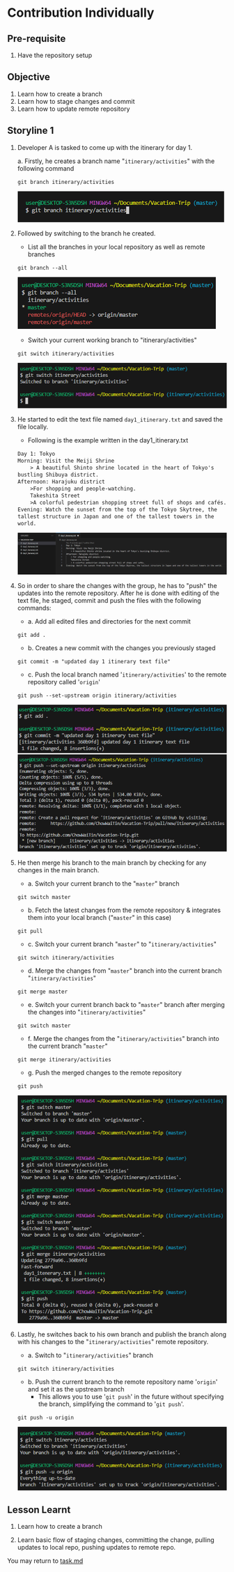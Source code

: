 # Contribution Individually

## Pre-requisite
1. Have the repository setup

## Objective
1. Learn how to create a branch
2. Learn how to stage changes and commit
3. Learn how to update remote repository

## Storyline 1

1.  Developer A is tasked to come up with the itinerary for day 1.

    a. Firstly, he creates a branch name "`itinerary/activities`" with the following command

    ```
    git branch itinerary/activities
    ```

    ![Git create branch](../images/4_1/4_1_1.png)

2.  Followed by switching to the branch he created.

    - List all the branches in your local repository as well as remote branches

    ```
    git branch --all
    ```

    ![Git retrieve list of branches](../images/4_1/4_1_2.png)

    - Switch your current working branch to "itinerary/activities"

    ```
    git switch itinerary/activities
    ```

    ![Git switch to branch](../images/4_1/4_1_3.png)

3.  He started to edit the text file named `day1_itinerary.txt` and saved the file locally.

    - Following is the example written in the day1_itinerary.txt

    ```
    Day 1: Tokyo
    Morning: Visit the Meiji Shrine
        > A beautiful Shinto shrine located in the heart of Tokyo's bustling Shibuya district.
    Afternoon: Harajuku district
        >For shopping and people-watching.
        Takeshita Street
        >A colorful pedestrian shopping street full of shops and cafés.
    Evening: Watch the sunset from the top of the Tokyo Skytree, the tallest structure in Japan and one of the tallest towers in the world.
    ```

    ![Edit text file](../images/4_1/4_1_4.png)

4.  So in order to share the changes with the group, he has to "push" the updates into the remote repository. After he is done with editing of the text file, he staged, commit and push the files with the following commands:
    * a. Add all edited files and directories for the next commit 
    ```
    git add .
    ```
    * b. Creates a new commit with the changes you previously staged
    ```
    git commit -m "updated day 1 itinerary text file"
    ````
    * c. Push the local branch named '`itinerary/activities`' to the remote repository called '`origin`'
    ```
    git push --set-upstream origin itinerary/activities
    ````

    ![Git add ](../images/4_1/4_1_5.png)
    ![GitHub Login Page](../images/4_1/4_1_6.png)

5.  He then merge his branch to the main branch by checking for any changes in the main branch.
    * a. Switch your current branch to the "`master`" branch 
    ```
    git switch master
    ```
    * b. Fetch the latest changes from the remote repository & integrates them into your local branch ("`master`" in this case) 
    ```
    git pull
    ```
    * c. Switch your current branch "`master`" to "`itinerary/activities`"
    ```
    git switch itinerary/activities
    ```
    * d. Merge the changes from "`master`" branch into the current branch "`itinerary/activities`"
    ```
    git merge master
    ```
    * e. Switch your current branch back to "`master`" branch after merging the changes into "`itinerary/activities`"
    ```
    git switch master
    ```
    * f. Merge the changes from the "`itinerary/activities`" branch into the current branch "`master`"
    ```
    git merge itinerary/activities
    ```
    * g. Push the merged changes to the remote repository 
    ```
    git push
    ```

    ![GitHub Login Page](../images/4_1/4_1_7.png)

6.  Lastly, he switches back to his own branch and publish the branch along with his changes to the "`itinerary/activities`" remote repository.
    * a. Switch to "`itinerary/activities`" branch 
    ```
    git switch itinerary/activities
    ```
    * b. Push the current branch to the remote repository name '`origin`' and set it as the upstream branch
        * This allows you to use '`git push`' in the future without specifying the branch, simplifying the command to '`git push`'.
    ```
    git push -u origin
    ```

    ![GitHub Login Page](../images/4_1/4_1_8.png)

## Lesson Learnt
1. Learn how to create a branch

2. Learn basic flow of staging changes, committing the change, pulling updates to local repo, pushing updates to remote repo.

You may return to [task.md](../TASKS.md#4-planning-for-the-trip---collaboration)